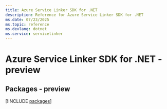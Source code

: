 ```yaml
---
title: Azure Service Linker SDK for .NET
description: Reference for Azure Service Linker SDK for .NET
ms.date: 07/23/2025
ms.topic: reference
ms.devlang: dotnet
ms.service: servicelinker
---
```

# Azure Service Linker SDK for .NET - preview
## Packages - preview
[!INCLUDE [packages](service-linker-index.md)]